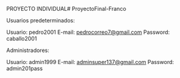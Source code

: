 PROYECTO INDIVIDUAL# ProyectoFinal-Franco

Usuarios predeterminados:

Usuario: pedro2001
E-mail: pedrocorreo7@gmail.com
Password: caballo2001

Administradores:

Usuario: admin1999
E-mail: adminsuper137@gmail.com
Password: admin201pass
